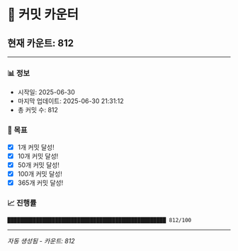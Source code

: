 # 🔢 커밋 카운터

## 현재 카운트: 812

---

### 📊 정보
- 시작일: 2025-06-30
- 마지막 업데이트: 2025-06-30 21:31:12
- 총 커밋 수: 812

### 🎯 목표
- [x] 1개 커밋 달성!
- [x] 10개 커밋 달성!
- [x] 50개 커밋 달성!
- [x] 100개 커밋 달성!
- [x] 365개 커밋 달성!

### 📈 진행률
```
██████████████████████████████████████████████████ 812/100
```

---
*자동 생성됨 - 카운트: 812*
